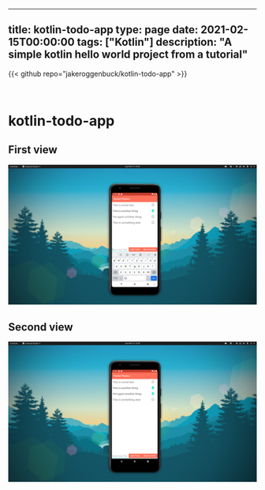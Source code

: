
---
title: kotlin-todo-app
type: page
date: 2021-02-15T00:00:00
tags: ["Kotlin"]
description: "A simple kotlin hello world project from a tutorial"
---

{{< github repo="jakeroggenbuck/kotlin-todo-app" >}}

<br>

# kotlin-todo-app

## First view
![View 1](https://github.com/JakeRoggenbuck/kotlin-todo-app/blob/main/images/view1.png)

## Second view
![View 2](https://github.com/JakeRoggenbuck/kotlin-todo-app/blob/main/images/view2.png)
